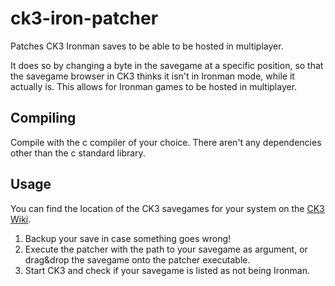 # ck3-iron-patcher

Patches CK3 Ironman saves to be able to be hosted in multiplayer.

It does so by changing a byte in the savegame at a specific position, so that the savegame browser in CK3 thinks it isn't in Ironman mode, while it actually is.
This allows for Ironman games to be hosted in multiplayer.

## Compiling

Compile with the c compiler of your choice. There aren't any dependencies other than the c standard library.

## Usage

You can find the location of the CK3 savegames for your system on the [CK3 Wiki](https://ck3.paradoxwikis.com/Modding#Save_game_editing).

1. Backup your save in case something goes wrong!
2. Execute the patcher with the path to your savegame as argument, or drag&drop the savegame onto the patcher executable.
3. Start CK3 and check if your savegame is listed as not being Ironman.
